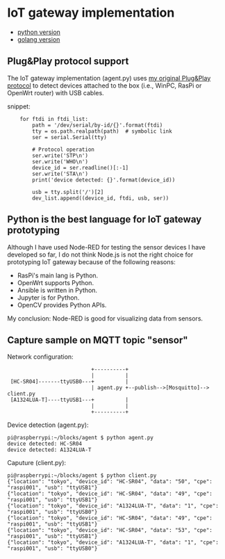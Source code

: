 # IoT gateway implementation

- [python version](./python)
- [golang version](./go)

## Plug&Play protocol support

The IoT gateway implementation (agent.py) uses [my original Plug&Play protocol](../doc/PROTOCOL.md)  to detect devices attached to the box (i.e., WinPC, RasPi or OpenWrt router) with USB cables.

snippet:
```
    for ftdi in ftdi_list:
        path = '/dev/serial/by-id/{}'.format(ftdi)
        tty = os.path.realpath(path)  # symbolic link
        ser = serial.Serial(tty)

        # Protocol operation
        ser.write('STP\n')
        ser.write('WHO\n')
        device_id = ser.readline()[:-1]
        ser.write('STA\n')
        print('device detected: {}'.format(device_id))

        usb = tty.split('/')[2]
        dev_list.append((device_id, ftdi, usb, ser))
```

## Python is the best language for IoT gateway prototyping

Although I have used Node-RED for testing the sensor devices I have developed so far, I do not think Node.js is not the right choice for prototyping IoT gateway because of the following reasons:

- RasPi's main lang is Python.
- OpenWrt supports Python.
- Ansible is written in Python.
- Jupyter is for Python.
- OpenCV provides Python APIs.

My conclusion: Node-RED is good for visualizing data from sensors.

## Capture sample on MQTT topic "sensor"

Network configuration:
```
                           +----------+
                           |          |
 [HC-SR04]-------ttyUSB0---+          |
                           | agent.py +--publish-->[Mosquitto]--> client.py
 [A1324LUA-T]----ttyUSB1---+          |
                           |          |
                           +----------+

```

Device detection (agent.py):
```
pi@raspberrypi:~/blocks/agent $ python agent.py
device detected: HC-SR04
device detected: A1324LUA-T
```

Caputure (client.py):
```
pi@raspberrypi:~/blocks/agent $ python client.py
{"location": "tokyo", "device_id": "HC-SR04", "data": "50", "cpe": "raspi001", "usb": "ttyUSB1"}
{"location": "tokyo", "device_id": "HC-SR04", "data": "49", "cpe": "raspi001", "usb": "ttyUSB1"}
{"location": "tokyo", "device_id": "A1324LUA-T", "data": "1", "cpe": "raspi001", "usb": "ttyUSB0"}
{"location": "tokyo", "device_id": "HC-SR04", "data": "49", "cpe": "raspi001", "usb": "ttyUSB1"}
{"location": "tokyo", "device_id": "HC-SR04", "data": "53", "cpe": "raspi001", "usb": "ttyUSB1"}
{"location": "tokyo", "device_id": "A1324LUA-T", "data": "1", "cpe": "raspi001", "usb": "ttyUSB0"}
```

